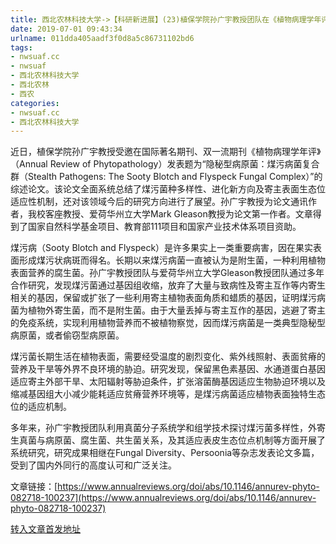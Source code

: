 ```yaml
---
title: 西北农林科技大学->【科研新进展】(23)植保学院孙广宇教授团队在《植物病理学年评》发表文章 | nwsuaf.cc
date: 2019-07-01 09:43:34
urlname: 011dda405aadf3f0d8a5c86731102bd6
tags: 
- nwsuaf.cc
- nwsuaf
- 西北农林科技大学
- 西北农林
- 西农
categories:
- nwsuaf.cc
- 西北农林科技大学
---
```



近日，植保学院孙广宇教授受邀在国际著名期刊、双一流期刊《植物病理学年评》（Annual Review of Phytopathology）发表题为“隐秘型病原菌：煤污病菌复合群（Stealth Pathogens: The Sooty Blotch and Flyspeck Fungal Complex）”的综述论文。该论文全面系统总结了煤污菌种多样性、进化新方向及寄主表面生态位适应性机制，还对该领域今后的研究方向进行了展望。孙广宇教授为论文通讯作者，我校客座教授、爱荷华州立大学Mark Gleason教授为论文第一作者。文章得到了国家自然科学基金项目、教育部111项目和国家产业技术体系项目资助。

煤污病（Sooty Blotch and Flyspeck）是许多果实上一类重要病害，因在果实表面形成煤污状病斑而得名。长期以来煤污病菌一直被认为是附生菌，一种利用植物表面营养的腐生菌。孙广宇教授团队与爱荷华州立大学Gleason教授团队通过多年合作研究，发现煤污菌通过基因组收缩，放弃了大量与致病性及寄主互作等内寄生相关的基因，保留或扩张了一些利用寄主植物表面角质和蜡质的基因，证明煤污病菌为植物外寄生菌，而不是附生菌。由于大量丢掉与寄主互作的基因，逃避了寄主的免疫系统，实现利用植物营养而不被植物察觉，因而煤污病菌是一类典型隐秘型病原菌，或者偷窃型病原菌。

煤污菌长期生活在植物表面，需要经受温度的剧烈变化、紫外线照射、表面贫瘠的营养及干旱等外界不良环境的胁迫。研究发现，保留黑色素基因、水通道蛋白基因适应寄主外部干旱、太阳辐射等胁迫条件，扩张溶菌酶基因适应生物胁迫环境以及缩减基因组大小减少能耗适应贫瘠营养环境等，是煤污病菌适应植物表面独特生态位的适应机制。

多年来，孙广宇教授团队利用真菌分子系统学和组学技术探讨煤污菌多样性，外寄生真菌与病原菌、腐生菌、共生菌关系，及其适应表皮生态位点机制等方面开展了系统研究，研究成果相继在Fungal Diversity、Persoonia等杂志发表论文多篇，受到了国内外同行的高度认可和广泛关注。

文章链接：[https://www.annualreviews.org/doi/abs/10.1146/annurev-phyto-082718-100237](https://www.annualreviews.org/doi/abs/10.1146/annurev-phyto-082718-100237)





[转入文章首发地址](https://news.nwsuaf.edu.cn/xnxw/90388.htm)
